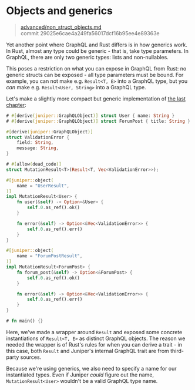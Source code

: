# Objects and generics

> [advanced/non_struct_objects.md](https://github.com/graphql-rust/juniper/blob/master/docs/book/content/advanced/non_struct_objects.md)
> <br />
> commit 29025e6cae4a249fa56017dcf16b95ee4e89363e

Yet another point where GraphQL and Rust differs is in how generics work. In
Rust, almost any type could be generic - that is, take type parameters. In
GraphQL, there are only two generic types: lists and non-nullables.

This poses a restriction on what you can expose in GraphQL from Rust: no generic
structs can be exposed - all type parameters must be bound. For example, you can
not make e.g. `Result<T, E>` into a GraphQL type, but you _can_ make e.g.
`Result<User, String>` into a GraphQL type.

Let's make a slightly more compact but generic implementation of [the last
chapter](non_struct_objects.md):

```rust
# #[derive(juniper::GraphQLObject)] struct User { name: String }
# #[derive(juniper::GraphQLObject)] struct ForumPost { title: String }

#[derive(juniper::GraphQLObject)]
struct ValidationError {
    field: String,
    message: String,
}

# #[allow(dead_code)]
struct MutationResult<T>(Result<T, Vec<ValidationError>>);

#[juniper::object(
    name = "UserResult",
)]
impl MutationResult<User> {
    fn user(&self) -> Option<&User> {
        self.0.as_ref().ok()
    }

    fn error(&self) -> Option<&Vec<ValidationError>> {
        self.0.as_ref().err()
    }
}

#[juniper::object(
    name = "ForumPostResult",
)]
impl MutationResult<ForumPost> {
    fn forum_post(&self) -> Option<&ForumPost> {
        self.0.as_ref().ok()
    }

    fn error(&self) -> Option<&Vec<ValidationError>> {
        self.0.as_ref().err()
    }
}

# fn main() {}
```

Here, we've made a wrapper around `Result` and exposed some concrete
instantiations of `Result<T, E>` as distinct GraphQL objects. The reason we
needed the wrapper is of Rust's rules for when you can derive a trait - in this
case, both `Result` and Juniper's internal GraphQL trait are from third-party
sources.

Because we're using generics, we also need to specify a name for our
instantiated types. Even if Juniper _could_ figure out the name,
`MutationResult<User>` wouldn't be a valid GraphQL type name.
